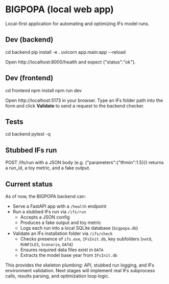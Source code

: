 # BIGPOPA (local web app)
Local-first application for automating and optimizing IFs model runs.

## Dev (backend)
cd backend
pip install -e .
uvicorn app.main:app --reload

Open http://localhost:8000/health and expect {"status":"ok"}.

## Dev (frontend)
cd frontend
npm install
npm run dev

Open http://localhost:5173 in your browser. Type an IFs folder path into the form and click **Validate** to send a request to the backend checker.

## Tests
cd backend
pytest -q

## Stubbed IFs run
POST /ifs/run with a JSON body (e.g. {"parameters":{"tfrmin":1.5}}) returns a run_id, a toy metric, and a fake output.

## Current status

As of now, the BIGPOPA backend can:

- Serve a FastAPI app with a `/health` endpoint
- Run a stubbed IFs run via `/ifs/run`
  - Accepts a JSON config
  - Produces a fake output and toy metric
  - Logs each run into a local SQLite database (`bigpopa.db`)
- Validate an IFs installation folder via `/ifs/check`
  - Checks presence of `ifs.exe`, `IFsInit.db`, key subfolders (`net8`, `RUNFILES`, `Scenario`, `DATA`)
  - Ensures required data files exist in `DATA`
  - Extracts the model base year from `IFsInit.db`

This provides the skeleton plumbing: API, stubbed run logging, and IFs environment validation. Next stages will implement real IFs subprocess calls, results parsing, and optimization loop logic.
